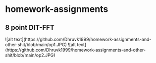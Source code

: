 # homework-assignments
<h2> 8 point DIT-FFT</h2>
![alt text](https://github.com/Dhruvk1999/homework-assignments-and-other-shit/blob/main/op1.JPG)
![alt text](https://github.com/Dhruvk1999/homework-assignments-and-other-shit/blob/main/op2.JPG)
